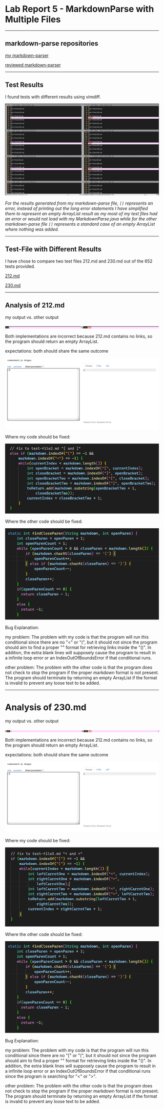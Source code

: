 # Lab Report 5 - MarkdownParse with Multiple Files

***

## markdown-parse repositories
[my markdown-parser](https://github.com/JSN3/markdown-parser)

[reviewed markdown-parser](https://github.com/nidhidhamnani/markdown-parser)

***

## Test Results

I found tests with different results using vimdiff.

![Image](https://raw.githubusercontent.com/JSN3/cse15l-lab-reports/main/lab-report-5-photos/Part%201.png)

_For the results generated from my markdown-parse file, `[]` represents an error, instead of printing out the long error statements I have simplified them to represent an empty ArrayList result as my most of my test files had an error or would not load with my MarkdownParse.java while for the other markdown-parse file `[]` represents a standard case of an empty ArrayList where nothing was added._

***

## Test-File with Different Results

I have chose to compare two test files 212.md and 230.md out of the 652 tests provided.

[212.md](https://github.com/nidhidhamnani/markdown-parser/blob/main/test-files/212.md)

[230.md](https://github.com/nidhidhamnani/markdown-parser/blob/main/test-files/230.md)

***

## Analysis of 212.md

my output vs. other output

![Image](https://raw.githubusercontent.com/JSN3/cse15l-lab-reports/main/lab-report-5-photos/Part%204a1.png)

Both implementations are incorrect because 212.md contains no links, so the program should return an empty ArrayList.

expectations: both should share the same outcome

![Image](https://raw.githubusercontent.com/JSN3/cse15l-lab-reports/main/lab-report-5-photos/Part%204b.png)

Where my code should be fixed:

![Image](https://raw.githubusercontent.com/JSN3/cse15l-lab-reports/main/lab-report-5-photos/Part%205a2.png)

Where the other code should be fixed:

![Image](https://raw.githubusercontent.com/JSN3/cse15l-lab-reports/main/lab-report-5-photos/Part%205b.png)

Bug Explanation:

my problem:
The problem with my code is that the program will run this conditional since there are no "<" or "(", but it should not since the program should aim to find a proper "[]()" format for retrieving links inside the "()". In addition, the extra blank lines will supposely cause the program to result in a infinite loop error or an IndexOutOfBoundsError if that conditional runs.

other problem:
The problem with the other code is that the program does not check to stop the program if the proper markdown format is not present. The program should terminate by returning an empty ArrayList if the format is invalid to prevent any loose text to be added.

***

# Analysis of 230.md

my output vs. other output

![Image](https://raw.githubusercontent.com/JSN3/cse15l-lab-reports/main/lab-report-5-photos/Part%204a2.png)

Both implementations are incorrect because 212.md contains no links, so the program should return an empty ArrayList.

expectations: both should share the same outcome

![Image](https://raw.githubusercontent.com/JSN3/cse15l-lab-reports/main/lab-report-5-photos/Part%204b.png)

Where my code should be fixed:

![Image](https://raw.githubusercontent.com/JSN3/cse15l-lab-reports/main/lab-report-5-photos/Part%205a.png)

Where the other code should be fixed:

![Image](https://raw.githubusercontent.com/JSN3/cse15l-lab-reports/main/lab-report-5-photos/Part%205b.png)

Bug Explanation:

my problem:
The problem with my code is that the program will run this conditional since there are no "[" or "(", but it should not since the program should aim to find a proper "[]()" format for retrieving links inside the "()". In addition, the extra blank lines will supposely cause the program to result in a infinite loop error or an IndexOutOfBoundsError if that conditional runs since the program is searching for "<" or ">".

other problem:
The problem with the other code is that the program does not check to stop the program if the proper markdown format is not present. The program should terminate by returning an empty ArrayList if the format is invalid to prevent any loose text to be added.
